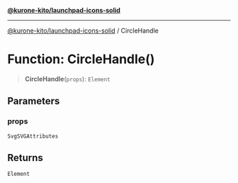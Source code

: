[**@kurone-kito/launchpad-icons-solid**](../README.md)

***

[@kurone-kito/launchpad-icons-solid](../globals.md) / CircleHandle

# Function: CircleHandle()

> **CircleHandle**(`props`): `Element`

## Parameters

### props

`SvgSVGAttributes`

## Returns

`Element`
